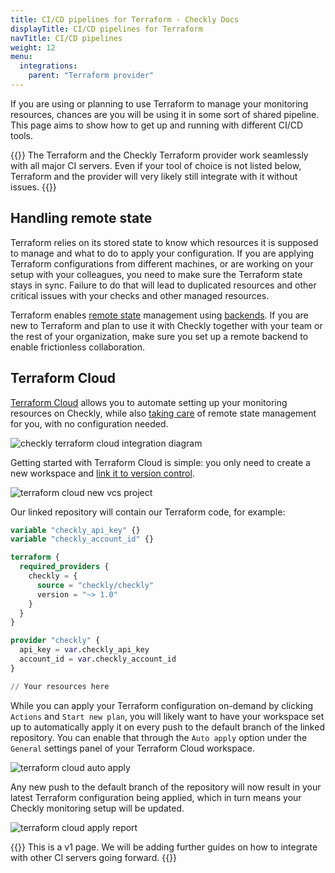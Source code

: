 ```yaml
---
title: CI/CD pipelines for Terraform - Checkly Docs
displayTitle: CI/CD pipelines for Terraform
navTitle: CI/CD pipelines
weight: 12
menu:
  integrations:
    parent: "Terraform provider"
---
```


If you are using or planning to use Terraform to manage your monitoring resources, chances are you will be using it in some sort of shared pipeline. This page aims to show how to get up and running with different CI/CD tools.

{{<info>}}
The Terraform and the Checkly Terraform provider work seamlessly with all major CI servers. Even if your tool of choice is not listed below, Terraform and the provider will very likely still integrate with it without issues.
{{</info>}}

## Handling remote state

Terraform relies on its stored state to know which resources it is supposed to manage and what to do to apply your configuration. If you are applying Terraform configurations from different machines, or are working on your setup with your colleagues, you need to make sure the Terraform state stays in sync. Failure to do that will lead to duplicated resources and other critical issues with your checks and other managed resources.

Terraform enables [remote state](https://www.terraform.io/language/state/remote) management using [backends](https://www.terraform.io/language/settings/backends). If you are new to Terraform and plan to use it with Checkly together with your team or the rest of your organization, make sure you set up a remote backend to enable frictionless collaboration.

## Terraform Cloud

[Terraform Cloud](https://terraform.io/cloud) allows you to automate setting up your monitoring resources on Checkly, while also [taking care](https://www.terraform.io/cloud-docs/workspaces/state) of remote state management for you, with no configuration needed.

![checkly terraform cloud integration diagram](/docs/images/terraform-provider/hashicorp-terraform-checkly-horizontal.png)

Getting started with Terraform Cloud is simple: you only need to create a new workspace and [link it to version control](https://www.terraform.io/cloud-docs/vcs). 

![terraform cloud new vcs project](/docs/images/terraform-provider/cicd-1.png)

Our linked repository will contain our Terraform code, for example:

```terraform
variable "checkly_api_key" {}
variable "checkly_account_id" {}

terraform {
  required_providers {
    checkly = {
      source = "checkly/checkly"
      version = "~> 1.0"
    }
  }
}

provider "checkly" {
  api_key = var.checkly_api_key
  account_id = var.checkly_account_id
}

// Your resources here
```

While you can apply your Terraform configuration on-demand by clicking `Actions` and `Start new plan`, you will likely want to have your workspace set up to automatically apply it on every push to the default branch of the linked repository. You can enable that through the `Auto apply` option under the `General` settings panel of your Terraform Cloud workspace.

![terraform cloud auto apply](/docs/images/terraform-provider/cicd-2.png)

Any new push to the default branch of the repository will now result in your latest Terraform configuration being applied, which in turn means your Checkly monitoring setup will be updated.

![terraform cloud apply report](/docs/images/terraform-provider/cicd-3.png)

{{<info>}}
This is a v1 page. We will be adding further guides on how to integrate with other CI servers going forward.
{{</info>}}
